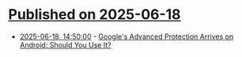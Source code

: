 # [Published on 2025-06-18](index.md)

* [2025-06-18, 14:50:00](https://soylentnews.org/article.pl?sid=25/06/18/0115237&from=rss) - [Google's Advanced Protection Arrives on Android: Should You Use It?](https://soylentnews.org/article.pl?sid=25/06/18/0115237&from=rss)
